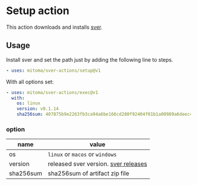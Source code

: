 # Setup action

This action downloads and installs [sver][].

## Usage

Install sver and set the path just by adding the following line to steps.

```yaml
- uses: mitoma/sver-actions/setup@v1
```

With all options set:

```yaml
- uses: mitoma/sver-actions/exec@v1
  with:
    os: linux
    version: v0.1.14
    sha256sum: 407875b9e2263fb3ca94a6be166cd280f92404f01b1a00989a6deec441635706
```

### option

| name      | value                                    |
| --------- | ---------------------------------------- |
| os        | `linux` or `macos` or `windows`          |
| version   | released sver version. [sver releases][] |
| sha256sum | sha256sum of artifact zip file           |

[sver]: https://github.com/mitoma/sver
[sver releases]: https://github.com/mitoma/sver/releases
